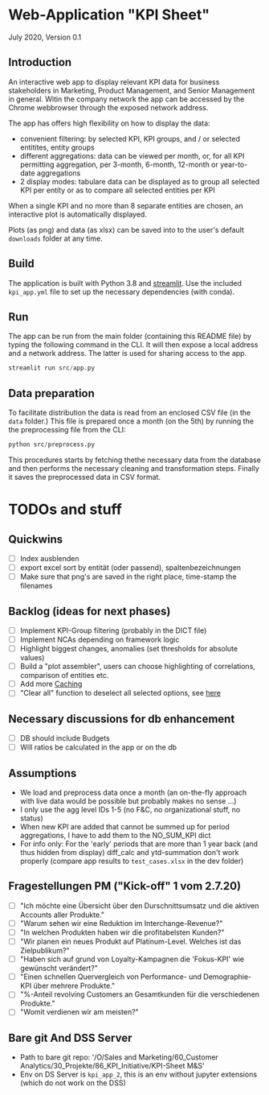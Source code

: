 # Web-Application "KPI Sheet"

July 2020, Version 0.1

## Introduction

An interactive web app to display relevant KPI data for business stakeholders in Marketing, Product Management, and Senior Management in general.
Witin the company network the app can be accessed by the Chrome webbrowser through the exposed network address.

The app has offers high flexibility on how to display the data:

- convenient filtering: by selected KPI, KPI groups, and / or selected entitites, entity groups
- different aggregations: data can be viewed per month, or, for all KPI permitting aggregation, per 3-month, 6-month, 12-month or year-to-date aggregations
- 2 display modes: tabulare data can be displayed as to group all selected KPI per entity or as to compare all selected entities per KPI

When a single KPI and no more than 8 separate entities are chosen, an interactive plot is automatically displayed.

Plots (as png) and data (as xlsx) can be saved into to the user's default `downloads` folder at any time.

## Build

The application is built with Python 3.8 and [streamlit](https://www.streamlit.io/). Use the included `kpi_app.yml` file to set up the necessary dependencies (with conda).

## Run

The app can be run from the main folder (containing this README file) by typing the following command in the CLI. It will then expose a local address and a network address. The latter is used for sharing access to the app.

```python
streamlit run src/app.py
```

## Data preparation

To facilitate distribution the data is read from an enclosed CSV file (in the `data` folder.) This file is prepared once a month (on the 5th) by running the the preprocessing file from the CLI:

```python
python src/preprocess.py
```

This procedures starts by fetching thethe necessary data from the database and then performs the necessary cleaning and transformation steps. Finally it saves the preprocessed data in CSV format.

# TODOs and stuff

## Quickwins

- [ ] Index ausblenden
- [ ] export excel sort by entität (oder passend), spaltenbezeichnungen
- [ ] Make sure that png's are saved in the right place, time-stamp the filenames

## Backlog (ideas for next phases)

- [ ] Implement KPI-Group filtering (probably in the DICT file)
- [ ] Implement NCAs depending on framework logic
- [ ] Highlight biggest changes, anomalies (set thresholds for absolute values)
- [ ] Build a "plot assembler", users can choose highlighting of correlations, comparison of entities etc.
- [ ] Add more [Caching](https://docs.streamlit.io/en/stable/caching.html#example-4-when-an-inner-function-changes)
- [ ] "Clear all" function to deselect all selected options, see [here](https://discuss.streamlit.io/t/reset-multiselect-to-default-values-using-a-checkbox/1941)

## Necessary discussions for db enhancement

- [ ] DB should include Budgets
- [ ] Will ratios be calculated in the app or on the db

## Assumptions

- We load and preprocess data once a month (an on-the-fly approach with live data would be possible but probably makes no sense ...)
- I only use the agg level IDs 1-5 (no F&C, no organizational stuff, no status)
- When new KPI are added that cannot be summed up for period aggregations, I have to add them to the NO_SUM_KPI dict
- For info only: For the 'early' periods that are more than 1 year back (and thus hidden from display) diff_calc and ytd-summation don't work properly (compare app results to `test_cases.xlsx` in the dev folder)

## Fragestellungen PM ("Kick-off" 1 vom 2.7.20)

- [ ] "Ich möchte eine Übersicht über den Durschnittsumsatz und die aktiven Accounts aller Produkte."
- [ ] "Warum sehen wir eine Reduktion im Interchange-Revenue?"
- [ ] "In welchen Produkten haben wir die profitabelsten Kunden?"
- [ ] "Wir planen ein neues Produkt auf Platinum-Level. Welches ist das Zielpublikum?"
- [ ] "Haben sich auf grund von Loyalty-Kampagnen die 'Fokus-KPI' wie gewünscht verändert?"
- [ ] "Einen schnellen Quervergleich von Performance- und Demographie-KPI über mehrere Produkte."
- [ ] "%-Anteil revolving Customers an Gesamtkunden für die verschiedenen Produkte."
- [ ] "Womit verdienen wir am meisten?"

## Bare git And DSS Server

- Path to bare git repo: '/O/Sales and Marketing/60_Customer Analytics/30_Projekte/86_KPI_Initiative/KPI-Sheet M&S'
- Env on DS Server is `kpi_app_2`, this is an env without jupyter extensions (which do not work on the DSS)
